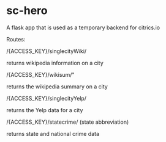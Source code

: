 # sc-hero

A flask app that is used as a temporary backend for citrics.io

Routes:

/{ACCESS_KEY}/singlecityWiki/<id>
  
  returns wikipedia information on a city
  
/{ACCESS_KEY}/wikisum/<id>"
  
  returns the wikipedia summary on a city
  
/{ACCESS_KEY}/singlecityYelp/<id>
  
  returns the Yelp data for a city
  
/{ACCESS_KEY}/statecrime/<sa> (state abbreviation)
  
  returns state and national crime data

